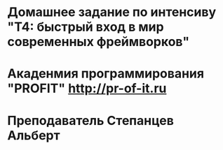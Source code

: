 # Домашнее задание по интенсиву "T4: быстрый вход в мир современных фреймворков"
# Акаденмия программирования "PROFIT" http://pr-of-it.ru
# Преподаватель Степанцев Альберт


